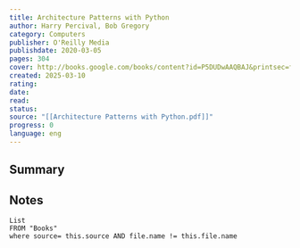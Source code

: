 ```yaml
---
title: Architecture Patterns with Python
author: Harry Percival, Bob Gregory
category: Computers
publisher: O'Reilly Media
publishdate: 2020-03-05
pages: 304
cover: http://books.google.com/books/content?id=P5DUDwAAQBAJ&printsec=frontcover&img=1&zoom=1&edge=curl&source=gbs_api
created: 2025-03-10
rating: 
date: 
read: 
status: 
source: "[[Architecture Patterns with Python.pdf]]"
progress: 0
language: eng
---
```

## Summary


## Notes
```dataview
List 
FROM "Books"
where source= this.source AND file.name != this.file.name
```